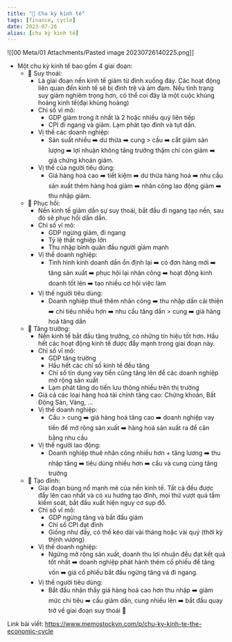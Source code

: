 ```yaml
---
title: "🌱 Chu kỳ kinh tế"
tags: [finance, cycle]
date: 2023-07-26
alias: [chu kỳ kinh tế]
---
```


![[00 Meta/01 Attachments/Pasted image 20230726140225.png]]

- Một chu kỳ kinh tế bao gồm 4 giai đoạn:
	- 🍃 Suy thoái:
		- Là giai đoạn nền kinh tế giảm từ đỉnh xuống đáy. Các hoạt động liên quan đến kinh tế sẽ bị đình trệ và ảm đạm. Nếu tình trạng suy giảm nghiêm trọng hơn, có thể coi đây là một cuộc khủng hoảng kinh tế(đại khủng hoảng)
		- Chỉ số vĩ mô:
			- GDP giảm trong ít nhất là 2 hoặc nhiều quý liên tiếp
			- CPI đi ngang và giảm. Lạm phát tạo đỉnh và tụt dần.
		- Vị thế các doanh nghiệp: 
			- Sản suất nhiều ➡️ dư thừa ➡️ cung > cầu ➡️ cắt giảm sản lượng ➡️ lợi nhuận không tăng trưởng thậm chí còn giảm ➡️ giá chứng khoán giảm.
		- Vị thế của người tiêu dùng:
			- Giá hàng hoá cao ➡️ tiết kiệm ➡️ dư thừa hàng hoá ➡️ nhu cầu sản xuất thêm hàng hoá giảm ➡️ nhân công lao động giảm ➡️ thu nhập giảm.
	- 🌱 Phục hồi:
		- Nền kinh tế giảm dần sự suy thoái, bắt đầu đi ngang tạo nền, sau đó sẽ phục hồi dần dần.
		- Chỉ số vĩ mô:
			- GDP ngừng giảm, đi ngang
			- Tỷ lệ thất nghiệp lớn
			- Thu nhập bình quân đầu người giảm mạnh
		- Vị thế doanh nghiệp:
			- Tình hình kinh doanh dần ổn định lại ➡️ có đơn hàng mới ➡️ tăng sản xuất ➡️ phục hội lại nhân công ➡️ hoạt động kinh doanh tốt lên ➡️ tạo nhiều cơ hội việc làm
		- Vị thế người tiêu dùng:
			- Doanh nghiệp thuê thêm nhân công ➡️ thu nhập dần cải thiện ➡️ chi tiêu nhiều hơn ➡️ nhu cầu tăng dần > cung ➡️ giá hàng hoá tăng dần
	- 🌿 Tăng trưởng:
		- Nền kinh tế bắt đầu tăng trưởng, có những tín hiệu tốt hơn. Hầu hết các hoạt động kinh tế được đẩy mạnh trong giai đoạn này.
		- Chỉ số vĩ mô:
			- GDP tăng trường
			- Hầu hết các chỉ số kinh tế đều tăng
			- Chỉ số tín dụng vay tiền cũng tăng lên để các doanh nghiệp mở rộng sản xuất
			- Lạm phát tăng do tiền lưu thông nhiều trên thị trường
		- Giá cả các loại hàng hoá tài chính tăng cao: Chứng khoán, Bất Động Sản, Vàng, ...
		- Vị thế doanh nghiệp:
			- Cầu > cung ➡️ giá hàng hoá tăng cao ➡️ doanh nghiệp vay tiền để mở rộng sản xuất ➡️ hàng hoá sản xuất ra để cân bằng nhu cầu
		- Vị thế người lao động:
			- Doanh nghiệp thuê nhân công nhiều hơn + tăng lương ➡️ thu nhập tăng ➡️ tiêu dùng nhiều hơn ➡️ cầu và cung cùng tăng trưởng
	- 🌳 Tạo đỉnh:
		- Giai đoạn bùng nổ mạnh mẽ của nền kinh tế. Tất cả đều được đẩy lên cao nhất và có xu hướng tạo đỉnh, mọi thứ vượt quá tầm kiểm soát, bắt đầu xuất hiện nguy cơ sụp đổ.
		- Chỉ số vĩ mô:
			- GDP ngừng tăng và bắt đầu giảm
			- Chỉ số CPI đạt đỉnh
			- Giống như đấy, có thể kéo dài vài tháng hoặc vài quý (thời kỳ thịnh vượng)
		- Vị thế doanh nghiệp:
			- Ngừng mở rộng sản xuất, doanh thu lợi nhuận đều đạt kết quả tốt nhất ➡️ doanh nghiệp phát hành thêm cổ phiếu để tăng vốn ➡️ giá cổ phiếu bắt đầu ngừng tăng và đi ngang.
		- Vị thế người tiêu dùng:
			- Bắt đầu nhận thấy giá hàng hoá cao hơn thu nhập ➡️ giảm mức chi tiêu ➡️ cầu giảm dần, cung nhiều lên ➡️ bắt đầu quay trở về giai đoạn suy thoái 🍃

Link bài viết: https://www.memostockvn.com/p/chu-ky-kinh-te-the-economic-cycle
